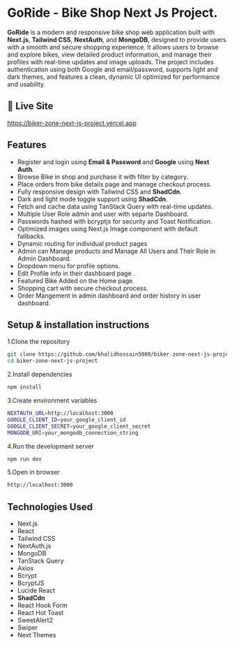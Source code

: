 # GoRide - Bike Shop Next Js Project.

**GoRide** is a modern and responsive bike shop web application built with **Next.js**, **Tailwind CSS**, **NextAuth**, and **MongoDB**, designed to provide users with a smooth and secure shopping experience. It allows users to browse and explore bikes, view detailed product information, and manage their profiles with real-time updates and image uploads. The project includes authentication using both Google and email/password, supports light and dark themes, and features a clean, dynamic UI optimized for performance and usability.

## 🚀 Live Site

https://biker-zone-next-js-project.vercel.app

## Features

- Register and login using **Email & Password** and **Google** using **Next Auth**.
- Browse Bike in shop and purchase it with filter by category.
- Place orders from bike details page and manage checkout process.
- Fully responsive design with Tailwind CSS and **ShadCdn**.
- Dark and light mode toggle support using **ShadCdn**.
- Fetch and cache data using TanStack Query with real-time updates.
- Multiple User Role admin and user with separte Dashboard.
- Passwords hashed with bcryptjs for security and Toast Notification.
- Optimized images using Next.js Image component with default fallbacks.
- Dynamic routing for individual product pages
- Admin can Manage products and Manage All Users and Their Role in Admin Dashboard.
- Dropdown menu for profile options.
- Edit Profile info in their dashboard page .
- Featured Bike Added on the Home page.
- Shopping cart with secure checkout process.
- Order Mangement in admin dashboard and order history in user dashboard.

## Setup & installation instructions

1.Clone the repository

```bash
git clone https://github.com/khalidhossain5000/biker-zone-next-js-project.git
cd biker-zone-next-js-project

```

2.Install dependencies

```bash
npm install

```

3.Create environment variables

```bash
NEXTAUTH_URL=http://localhost:3000
GOOGLE_CLIENT_ID=your_google_client_id
GOOGLE_CLIENT_SECRET=your_google_client_secret
MONGODB_URI=your_mongodb_connection_string

```

4.Run the development server

```bash
npm run dev

```

5.Open in browser

```bash
http://localhost:3000

```

## Technologies Used

- Next.js
- React
- Tailwind CSS
- NextAuth.js
- MongoDB
- TanStack Query
- Axios
- Bcrypt
- BcryptJS
- Lucide React
- **ShadCdn**
- React Hook Form
- React Hot Toast
- SweetAlert2
- Swiper
- Next Themes
